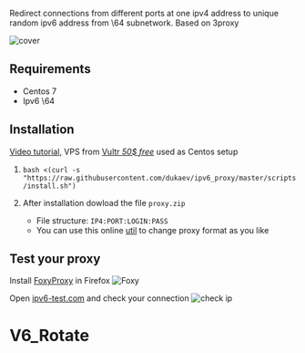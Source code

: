 Redirect connections from different ports at one ipv4 address to unique random ipv6 address from \64 subnetwork. Based on 3proxy

![cover](cover.svg)

## Requirements
- Centos 7
- Ipv6 \64

## Installation
[Video tutorial](https://youtu.be/EKBJHSTmT4w), VPS from [Vultr *50$ free*](https://www.vultr.com/?ref=7847672-4F) used as Centos setup

1. `bash <(curl -s "https://raw.githubusercontent.com/dukaev/ipv6_proxy/master/scripts/install.sh")`

1. After installation dowload the file `proxy.zip`
   * File structure: `IP4:PORT:LOGIN:PASS`
   * You can use this online [util](http://buyproxies.org/panel/format.php
) to change proxy format as you like

## Test your proxy

Install [FoxyProxy](https://addons.mozilla.org/en-US/firefox/addon/foxyproxy-standard/) in Firefox
![Foxy](foxyproxy.png)

Open [ipv6-test.com](http://ipv6-test.com/) and check your connection
![check ip](check_ip.png)
# V6_Rotate
